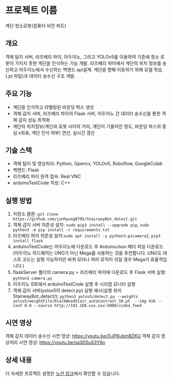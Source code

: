 # 프로젝트 이름
계단 청소로봇(컴퓨터 비전 파트)

## 개요
객체 탐지 서버, 라즈베리 파이, 아두이노, 그리고 YOLOv5를 이용하여 기존에 청소 로봇이 가지지 못한 계단을 인식하는 기능 개발. 라즈베리 파이에서 계단의 위치 정보를 송신하고 아두이노에서 수신하는 백엔드 api설계.
계단을 향해 이동하기 위해 모델 학습(.pt 파일)과 데이터 송수신 구조 개발.

## 주요 기능
- 계단을 인식하고 라벨링된 바운딩 박스 생성
- 객체 감지 서버, 라즈베리 파이의 Flask 서버, 아두이노 간 데이터 송수신을 통한 객체 감지 성능 최적화
- 계단의 위치정보(계단과 로봇 사이의 거리, 계단이 기울어진 정도, 바운딩 박스의 중심 x좌표, 계단 인식 여부) 연산, 실시간 갱신

## 기술 스택
- 객체 탐지 및 영상처리: Python, Opencv, YOLOv5, Roboflow, GoogleColab
- 백엔드: Flask
- 라즈베리 파이 원격 접속: Real VNC
- arduinoTestCode 작성: C++


## 실행 방법
1. 저장소 클론: `git clone https://github.com/junhyung8795/StairwayBot_detect.git`
2. 객체 감지 서버 의존성 설치: `sudo pip3 install --upgrade pip`, `sudo python3 -m pip install -r requirements.txt`
3. 라즈베리 파이 의존성 설치:`sudo apt install -y python3-picamera2`, `pip3 install flask`
4. arduinoTestCode는 아두이노에 다운로드 후 ArduinoJson 헤더 파일 다운로드(아두이노 하드웨어는 UNO가 아닌 Mega를 사용하는 것을 추천합니다. UNO도 테스트 코드는 실행 가능하지만 바퀴 모터나 여러 로직이 섞일 경우 Mega가 효율적입니다.)
5. flaskServer 폴더의 camera.py = 라즈베리 파이에 다운로드 후 Flask 서버 실행: `python3 camera.py`
6. 아두이노 IDE에서 arduinoTestCode 실행 후 시리얼 모니터 실행
7. 객체 감지 서버(yolov5의 detect.py) 실행 예시(실행 위치 StairwayBot_detect/): `python3 yolov5/detect.py --weights yolov5/weightFile/blackWoodStair_autoContrast_50.pt  --img 416 --conf 0.8 --source http://192.168.xxx.xxx:5000/video_feed`

## 시연 영상
객체 감지 데이터 송수신 시연 영상: https://youtu.be/OJPKubmBZKU
객체 감지 영상처리 시연 영상: https://youtu.be/ss0D5uS3Y8o

## 상세 내용
더 자세한 프로젝트 설명은 [노션 링크](https://www.notion.so/13de84ee7a74802abb67dba4bf2e3be8?pvs=12)에서 확인할 수 있습니다.
